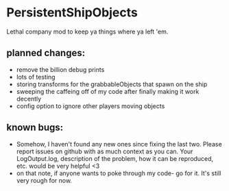 
# PersistentShipObjects
 
Lethal company mod to keep ya things where ya left 'em. 

## planned changes:
 - remove the billion debug prints
 - lots of testing
 - storing transforms for the grabbableObjects that spawn on the ship
 - sweeping the caffeing off of my code after finally making it work decently
 - config option to ignore other players moving objects

## known bugs:
 - Somehow, I haven't found any new ones since fixing the last two. Please report issues on github with as much context as you can. Your LogOutput.log, description of the problem, how it can be reproduced, etc. would be very helpful <3
 - on that note, if anyone wants to poke through my code- go for it. It's still very rough for now.
 
